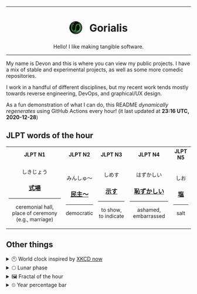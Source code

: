 ***

<h1 align="center">
<sub>
    <img src="readme/resources/avatar.png" height="36">
</sub>
&nbsp;
Gorialis
</h1>
<p align="center">
Hello! I like making tangible software.
</p>

***

My name is Devon and this is where you can view my public projects. I have a mix of stable and experimental projects, as well as some more comedic repositories.

I work in a handful of different disciplines, but my recent work tends mostly towards reverse engineering, DevOps, and graphical/UX design.

As a fun demonstration of what I can do, this README *dynamically regenerates* using GitHub Actions every hour! (it last updated at **23:16 UTC, 2020-12-28**)

<h2>JLPT words of the hour</h2>
<table>
    <tr>
        <th>JLPT N1</th>
        <th>JLPT N2</th>
        <th>JLPT N3</th>
        <th>JLPT N4</th>
        <th>JLPT N5</th>
    </tr>
    <tr>
        <td>
            <p align="center">しきじょう</p>
            <h3 align="center"><b><a href="https://jisho.org/search/%E5%BC%8F%E5%A0%B4">式場</a></b></h3>
            <hr>
            <p align="center">ceremonial hall,<wbr> place of ceremony (e.g.,<wbr> marriage)</p>
        </td>
        <td>
            <p align="center">みんしゅ～</p>
            <h3 align="center"><b><a href="https://jisho.org/search/%E6%B0%91%E4%B8%BB%EF%BD%9E">民主～</a></b></h3>
            <hr>
            <p align="center">democratic</p>
        </td>
        <td>
            <p align="center">しめす</p>
            <h3 align="center"><b><a href="https://jisho.org/search/%E7%A4%BA%E3%81%99">示す</a></b></h3>
            <hr>
            <p align="center">to show,<wbr> to indicate</p>
        </td>
        <td>
            <p align="center">はずかしい</p>
            <h3 align="center"><b><a href="https://jisho.org/search/%E6%81%A5%E3%81%9A%E3%81%8B%E3%81%97%E3%81%84">恥ずかしい</a></b></h3>
            <hr>
            <p align="center">ashamed,<wbr> embarrassed</p>
        </td>
        <td>
            <p align="center">しお</p>
            <h3 align="center"><b><a href="https://jisho.org/search/%E5%A1%A9">塩</a></b></h3>
            <hr>
            <p align="center">salt</p>
        </td>
    </tr>
</table>

<h2>Other things</h2>
<details>
<summary>🕚  World clock inspired by <a href="https://xkcd.com/now">XKCD now</a></summary>

> <img src="generated/now.png" width="512">

</details>
<details>
<summary>🌕 Lunar phase</summary>

The moon is approximately 50.44% through its phase (Full Moon).

</details>
<details>
<summary>&#x1f5bc; Fractal of the hour</summary>

> <img src="generated/fractal.png" width="512">

</details>
<details>
<summary>&#x23f2; Year percentage bar</summary>
<pre><code>2020 [███████████████████▁] 99.17%</code></pre>
</details>
